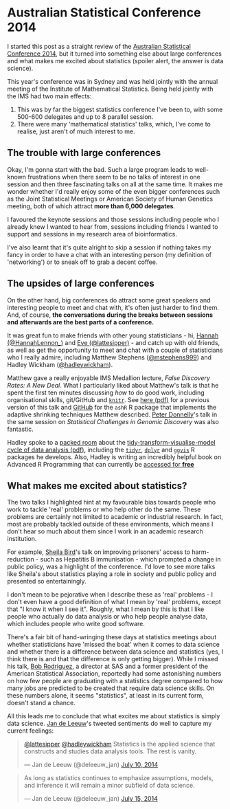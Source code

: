 # Australian Statistical Conference 2014

I started this post as a straight review of the
[Australian Statistical Conference 2014](http://ims-asc2014.com/), but it turned into something else about large conferences and what makes me excited about statistics (spoiler alert, the answer is data science).

This year's conference was in Sydney and was held jointly with the annual meeting of the Institute of Mathematical Statistics. Being held jointly with the IMS had two main effects:

1. This was by far the biggest statistics conference I've been to, with some 500-600 delegates and up to 8 parallel session.
2. There were many 'mathematical statistics' talks, which, I've come to realise, just aren't of much interest to me.

## The trouble with large conferences

Okay, I'm gonna start with the bad. Such a large program leads to well-known frustrations when there seem to be no talks of interest in one session and then three fascinating talks on all at the same time. It makes me wonder whether I'd really enjoy some of the even bigger conferences such as the Joint Statistical Meetings or American Society of Human Genetics meeting, both of which attract __more than 6,000 delegates__.

I favoured the keynote sessions and those sessions including people who I already knew I wanted to hear from, sessions including friends I wanted to support and sessions in my research area of bioinformatics.

I've also learnt that it's quite alright to skip a session if nothing takes my fancy in order to have a chat with an interesting person (my definition of 'networking') or to sneak off to grab a decent coffee.

## The upsides of large conferences

On the other hand, big conferences do attract some great speakers and interesting people to meet and chat with, it's often just harder to find them. And, of course, __the conversations during the breaks between sessions and afterwards are the best parts of a conference.__

It was great fun to make friends with other young statisticians - hi, [Hannah (@HannahLennon_)](https://twitter.com/HannahLennon_) and [Eve (@lattesipper)](https://twitter.com/lattesipper) - and catch up with old friends, as well as get the opportunity to meet and chat with a couple of statisticians who I really admire, including Matthew Stephens ([@mstephens999](https://twitter.com/mstephens999)) and Hadley Wickham ([@hadleywickham](https://twitter.com/hadleywickham)).

Matthew gave a really enjoyable IMS Medallion lecture, _False Discovery Rates: A New Deal_. What I particularly liked about Matthew's talk is that he spent the first ten minutes discussing _how_ to do good work, including organisational skills, git/GitHub and [`knitr`](http://yihui.name/knitr/). See [here (pdf)](https://github.com/stephens999/ash/blob/master/talks/UCstat2014.pdf?raw=true) for a previous version of this talk and [GitHub](https://github.com/stephens999/ash) for the `ashR` R package that implements the adaptive shrinking techniques Matthew described. [Peter Donnelly](http://www.well.ox.ac.uk/peter-donnelly)'s talk in the same session on _Statistical Challenges in Genomic Discovery_ was also fantastic.

Hadley spoke to a [packed room](https://twitter.com/PeteHaitch/status/487051081373868033/photo/1) about the [tidy-transform-visualise-model cycle of data analysis (pdf)](https://www.dropbox.com/sh/i8qnluwmuieicxc/AACsepZJvULCKkbIxK9KP-6Ea/dplyr-tutorial.pdf), including the  [`tidyr`](https://github.com/hadley/tidyr), [`dplyr`](https://github.com/hadley/dplyr) and [`ggvis`](https://github.com/rstudio/ggvis) R packages he develops. Also, Hadley is writing an incredibly helpful book on Advanced R Programming that can currently be [accessed for __free__](http://adv-r.had.co.nz/)

## What makes me excited about statistics?

The two talks I highlighted hint at my favourable bias towards people who work to tackle 'real' problems or who help other do the same. These problems are certainly not limited to academic or industrial research. In fact, most are probably tackled outside of these environments, which means I don't hear so much about them since I work in an academic research institution.

For example, [Sheila Bird](http://www.mrc-bsu.cam.ac.uk/people/in-alphabetical-order/a-to-g/sheila-bird/)'s talk on improving prisoners' access to harm-reduction - such as Hepatitis B immunisation - which prompted a change in public policy, was a highlight of the conference. I'd love to see more talks like Sheila's about statistics playing a role in society and public policy and presented so entertainingly.

I don't mean to be pejorative when I describe these as 'real' problems - I don't even have a good definition of what I mean by 'real' problems, except that "I know it when I see it". Roughly, what I mean by this is that I like people who actually do data analysis or who help people analyse data, which includes people who write good software.

There's a fair bit of hand-wringing these days at statistics meetings about whether statisticians have 'missed the boat' when it comes to data science and whether there is a difference between data science and statistics (yes, I think there is and that the difference is only getting bigger). While I missed his talk, [Bob Rodriguez](http://www.stat.unc.edu/faculty/rodrig.html), a director at SAS and a former president of the American Statistical Association, reportedly had some astonishing numbers on how few people are graduating with a statistics degree compared to how many jobs are predicted to be created that require data science skills. On these numbers alone, it seems "statistics", at least in its current form, doesn't stand a chance.

All this leads me to conclude that what excites me about statistics is simply data science. [Jan de Leeuw](http://gifi.stat.ucla.edu/)'s tweeted sentiments do well to capture my current feelings:

<blockquote class="twitter-tweet" lang="en"><p><a href="https://twitter.com/lattesipper">@lattesipper</a> <a href="https://twitter.com/hadleywickham">@hadleywickham</a> Statistics is the applied science that constructs and studies data analysis tools. The rest is vanity.</p>&mdash; Jan de Leeuw (@deleeuw_jan) <a href="https://twitter.com/deleeuw_jan/statuses/487127310923862017">July 10, 2014</a></blockquote>
<script async src="//platform.twitter.com/widgets.js" charset="utf-8"></script>

<blockquote class="twitter-tweet" lang="en"><p>As long as statistics continues to emphasize assumptions, models, and inference it will remain a minor subfield of data science.</p>&mdash; Jan de Leeuw (@deleeuw_jan) <a href="https://twitter.com/deleeuw_jan/statuses/488835963297087488">July 15, 2014</a></blockquote>
<script async src="//platform.twitter.com/widgets.js" charset="utf-8"></script>
